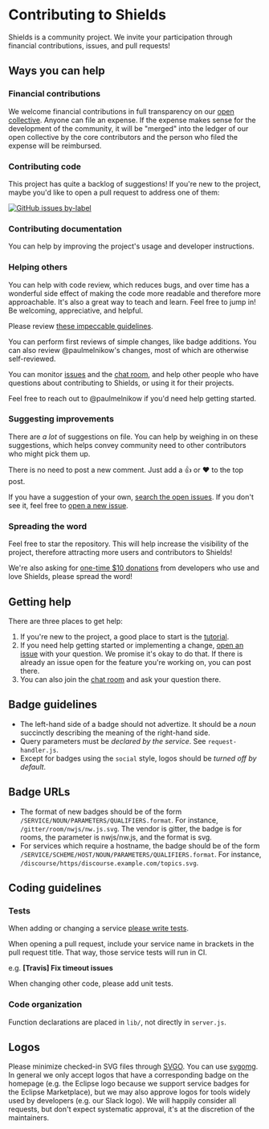 Contributing to Shields
=======================

Shields is a community project. We invite your participation through
financial contributions, issues, and pull requests!


Ways you can help
-----------------

### Financial contributions

We welcome financial contributions in full transparency on our
[open collective](https://opencollective.com/shields). Anyone can file an
expense. If the expense makes sense for the development of the community, it
will be "merged" into the ledger of our open collective by the core
contributors and the person who filed the expense will be reimbursed.

### Contributing code

This project has quite a backlog of suggestions! If you're new to the project,
maybe you'd like to open a pull request to address one of them:

[![GitHub issues by-label](https://img.shields.io/github/issues/badges/shields/good%20first%20issue.svg)](https://github.com/badges/shields/issues?q=is%3Aissue+is%3Aopen+label%3A%22good+first+issue%22)

### Contributing documentation

You can help by improving the project's usage and developer instructions.

### Helping others

You can help with code review, which reduces bugs, and over time has a
wonderful side effect of making the code more readable and therefore more
approachable. It's also a great way to teach and learn. Feel free to jump in!
Be welcoming, appreciative, and helpful.

Please review [these impeccable guidelines][code review guidelines].

You can perform first reviews of simple changes, like badge additions. You can
also review @paulmelnikow's changes, most of which are otherwise
self-reviewed.

You can monitor [issues][] and the [chat room][], and help other people who
have questions about contributing to Shields, or using it for their projects.

Feel free to reach out to @paulmelnikow if you'd need help getting started.

[code review guidelines]: http://amyciavolino.com/assets/MindfulCommunicationInCodeReviews.pdf
[issues]: https://github.com/badges/shields/issues
[chat room]: https://discordapp.com/invite/HjJCwm5

### Suggesting improvements

There are _a lot_ of suggestions on file. You can help by weighing in on these
suggestions, which helps convey community need to other contributors who might
pick them up.

There is no need to post a new comment. Just add a :thumbsup: or :heart: to
the top post.

If you have a suggestion of your own, [search the open issues][issues]. If you
don't see it, feel free to [open a new issue][open an issue].

[open an issue]: https://github.com/badges/shields/issues/new

### Spreading the word

Feel free to star the repository. This will help increase the visibility of the project, therefore attracting more users and contributors to Shields!

We're also asking for [one-time $10 donations](https://opencollective.com/shields) from developers who use and love Shields, please spread the word!

Getting help
------------

There are three places to get help:

1. If you're new to the project, a good place to start is the [tutorial][].
2. If you need help getting started or implementing a change, [open an issue][]
   with your question. We promise it's okay to do that. If there is already an
   issue open for the feature you're working on, you can post there.
3. You can also join the [chat room][] and ask your question there.

[tutorial]: doc/TUTORIAL.md


Badge guidelines
----------------

- The left-hand side of a badge should not advertize. It should be a *noun*
  succinctly describing the meaning of the right-hand side.
- Query parameters must be *declared by the service*. See `request-handler.js`.
- Except for badges using the `social` style, logos should be *turned off by
  default*.


Badge URLs
----------

- The format of new badges should be of the form
  `/SERVICE/NOUN/PARAMETERS/QUALIFIERS.format`. For instance,
  `/gitter/room/nwjs/nw.js.svg`. The vendor is gitter, the
  badge is for rooms, the parameter is nwjs/nw.js, and the format is svg.
- For services which require a hostname, the badge should be of the form
  `/SERVICE/SCHEME/HOST/NOUN/PARAMETERS/QUALIFIERS.format`. For instance,
  `/discourse/https/discourse.example.com/topics.svg`.


Coding guidelines
-----------------

### Tests

When adding or changing a service [please write tests][service-tests].

When opening a pull request, include your service name in brackets in the pull
request title. That way, those service tests will run in CI.

e.g. **[Travis] Fix timeout issues**

When changing other code, please add unit tests.

[service-tests]: https://github.com/badges/shields/blob/master/service-tests/README.md

### Code organization

Function declarations are placed in `lib/`, not directly in `server.js`.


Logos
-----

Please minimize checked-in SVG files through [SVGO][]. You can use [svgomg][]. In general we only accept logos that have a corresponding badge on the homepage (e.g. the Eclipse logo because we support service badges for the Eclipse Marketplace), but we may also approve logos for tools widely used by developers (e.g. our Slack logo). We will happily consider all requests, but don't expect systematic approval, it's at the discretion of the maintainers.

[SVGO]: https://github.com/svg/svgo
[svgomg]: https://jakearchibald.github.io/svgomg/
